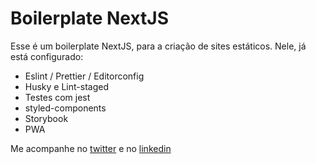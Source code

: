 # Boilerplate NextJS

Esse é um boilerplate NextJS, para a criação de sites estáticos. Nele, já está configurado:

- Eslint / Prettier / Editorconfig
- Husky e Lint-staged
- Testes com jest
- styled-components
- Storybook
- PWA

Me acompanhe no [twitter](https://twitter.com/ramos_ht) e no [linkedin](https://www.linkedin.com/in/ramosht/)
